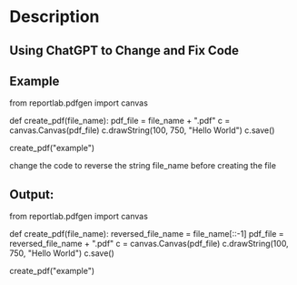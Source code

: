 # Description
## Using ChatGPT to Change and Fix Code


## Example 
from reportlab.pdfgen import canvas

def create_pdf(file_name):
    pdf_file = file_name + ".pdf"
    c = canvas.Canvas(pdf_file)
    c.drawString(100, 750, "Hello World")
    c.save()

create_pdf("example")

change the code to reverse the string file_name before creating the file 


## Output:
from reportlab.pdfgen import canvas

def create_pdf(file_name):
    reversed_file_name = file_name[::-1]
    pdf_file = reversed_file_name + ".pdf"
    c = canvas.Canvas(pdf_file)
    c.drawString(100, 750, "Hello World")
    c.save()

create_pdf("example")
